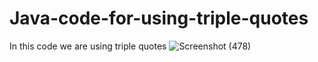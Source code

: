 # Java-code-for-using-triple-quotes
In this code we are using triple quotes
![Screenshot (478)](https://github.com/RishabhRaj240/Java-code-for-using-triple-quotes/assets/155876855/0151f929-f1c8-4e1e-97ba-553c06791800)
